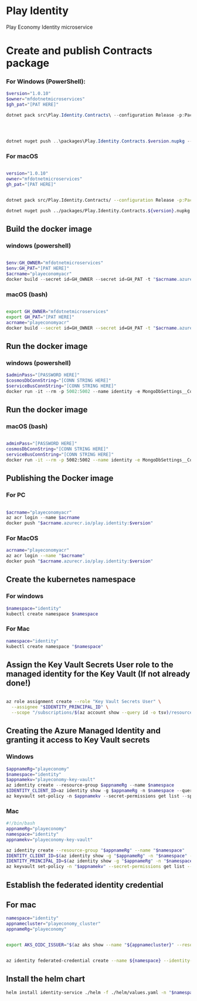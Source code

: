 # Play Identity

Play Economy Identity microservice


# Create and publish Contracts package
### For Windows (PowerShell): 

```powershell 
$version="1.0.10"
$owner="mfdotnetmicroservices"
$gh_pat="[PAT HERE]"

dotnet pack src\Play.Identity.Contracts\ --configuration Release -p:PackageVersion=$version -p:RepositoryUrl=https://github.com/$owner/play.identity -o ..\packages




dotnet nuget push ..\packages\Play.Identity.Contracts.$version.nupkg --api-key $gh_pat --source "github"
```


### For macOS
```bash

version="1.0.10"
owner="mfdotnetmicroservices"
gh_pat="[PAT HERE]"


dotnet pack src/Play.Identity.Contracts/ --configuration Release -p:PackageVersion=$version -p:RepositoryUrl=https://github.com/$owner/play.identity -o ../packages

dotnet nuget push ../packages/Play.Identity.Contracts.${version}.nupkg --api-key ${gh_pat} --source "github"

```


## Build the docker image
### windows (powershell)
```powershell

$env:GH_OWNER="mfdotnetmicroservices"
$env:GH_PAT="[PAT HERE]"
$acrname="playeconomyacr"
docker build --secret id=GH_OWNER --secret id=GH_PAT -t "$acrname.azurecr.io/play.identity:$version" .
```

### macOS (bash)
```bash

export GH_OWNER="mfdotnetmicroservices"
export GH_PAT="[PAT HERE]"
acrname="playeconomyacr"
docker build --secret id=GH_OWNER --secret id=GH_PAT -t "$acrname.azurecr.io/play.identity:$version" .

```




## Run the docker image
### windows (powershell)
```powershell
$adminPass="[PASSWORD HERE]"
$cosmosDbConnString="[CONN STRING HERE]"
$serviceBusConnString="[CONN STRING HERE]"
docker run -it --rm -p 5002:5002 --name identity -e MongoDbSettings__ConnectionString=$cosmosDbConnString -e ServiceBusSettings__ConnectionString=$serviceBusConnString -e ServiceSettings__MessageBroker="SERVICEBUS" -e IdentitySettings__AdminUserPassword=$adminPass play.identity:$version  
```



## Run the docker image
### macOS (bash)
```bash

adminPass="[PASSWORD HERE]"
cosmosDbConnString="[CONN STRING HERE]"
serviceBusConnString="[CONN STRING HERE]"
docker run -it --rm -p 5002:5002 --name identity -e MongoDbSettings__ConnectionString=$cosmosDbConnString -e ServiceBusSettings__ConnectionString=$serviceBusConnString -e ServiceSettings__MessageBroker="SERVICEBUS" -e IdentitySettings__AdminUserPassword=$adminPass play.identity:$version  

```


## Publishing the Docker image
### For PC
```powershell

$acrname="playeconomyacr"
az acr login --name $acrname
docker push "$acrname.azurecr.io/play.identity:$version"
```

### For MacOS

```bash
acrname="playeconomyacr"
az acr login --name "$acrname"
docker push "$acrname.azurecr.io/play.identity:$version"
```

## Create the kubernetes namespace
### For windows
```powershell
$namespace="identity"
kubectl create namespace $namespace 
```

### For Mac
```bash
namespace="identity"
kubectl create namespace "$namespace" 
```

## Assign the Key Vault Secrets User role to the managed identity for the Key Vault (**If not already done!**)
```bash 

az role assignment create --role "Key Vault Secrets User" \
  --assignee "$IDENTITY_PRINCIPAL_ID" \
  --scope "/subscriptions/$(az account show --query id -o tsv)/resourceGroups/$appnameRg/providers/Microsoft.KeyVault/vaults/$appnamekv"
```


## Creating the Azure Managed Identity and granting it access to Key Vault secrets
### Windows
```powershell
$appnameRg="playeconomy"
$namespace="identity"
$appnamekv="playeconomy-key-vault"
az identity create --resource-group $appnameRg --name $namespace
$IDENTITY_CLIENT_ID=az identity show -g $appnameRg -n $namespace --query clientId -otsv
az keyvault set-policy -n $appnamekv --secret-permissions get list --spn $IDENTITY_CLIENT_ID
```
 
 ### Mac
```bash
#!/bin/bash
appnameRg="playeconomy"
namespace="identity"
appnamekv="playeconomy-key-vault"

az identity create --resource-group "$appnameRg" --name "$namespace"
IDENTITY_CLIENT_ID=$(az identity show -g "$appnameRg" -n "$namespace" --query clientId -o tsv)
IDENTITY_PRINCIPAL_ID=$(az identity show -g "$appnameRg" -n "$namespace" --query principalId -o tsv)
az keyvault set-policy -n "$appnamekv" --secret-permissions get list --spn "$IDENTITY_CLIENT_ID"
```

## Establish the federated identity credential
## For mac
```bash
namespace="identity"
appnamecluster="playeconomy_cluster"
appnameRg="playeconomy"


export AKS_OIDC_ISSUER="$(az aks show --name "${appnamecluster}" --resource-group "${appnameRg}" --query "oidcIssuerProfile.issuerUrl" --output tsv)"


az identity federated-credential create --name ${namespace} --identity-name "${namespace}" --resource-group "${appnameRg}" --issuer "${AKS_OIDC_ISSUER}" --subject system:serviceaccount:"${namespace}":"${namespace}-serviceaccount" --audience api://AzureADTokenExchange 
```


## Install the helm chart 
```bash
helm install identity-service ./helm -f ./helm/values.yaml -n "$namespace" 
``` 


